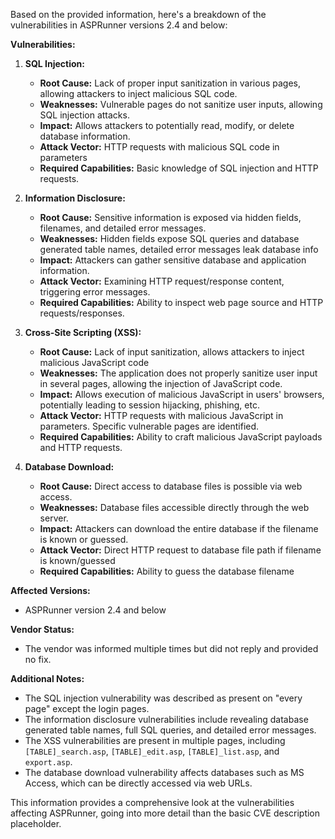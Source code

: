 Based on the provided information, here's a breakdown of the vulnerabilities in ASPRunner versions 2.4 and below:

**Vulnerabilities:**

1.  **SQL Injection:**
    *   **Root Cause:** Lack of proper input sanitization in various pages, allowing attackers to inject malicious SQL code.
    *   **Weaknesses:**  Vulnerable pages do not sanitize user inputs, allowing SQL injection attacks.
    *   **Impact:** Allows attackers to potentially read, modify, or delete database information.
    *   **Attack Vector:** HTTP requests with malicious SQL code in parameters
    *   **Required Capabilities:** Basic knowledge of SQL injection and HTTP requests.

2.  **Information Disclosure:**
    *   **Root Cause:**  Sensitive information is exposed via hidden fields, filenames, and detailed error messages.
    *   **Weaknesses:** Hidden fields expose SQL queries and database generated table names, detailed error messages leak database info
    *   **Impact:** Attackers can gather sensitive database and application information.
    *   **Attack Vector:** Examining HTTP request/response content, triggering error messages.
    *   **Required Capabilities:** Ability to inspect web page source and HTTP requests/responses.

3.  **Cross-Site Scripting (XSS):**
    *   **Root Cause:** Lack of input sanitization, allows attackers to inject malicious JavaScript code
    *   **Weaknesses:** The application does not properly sanitize user input in several pages, allowing the injection of JavaScript code.
    *   **Impact:** Allows execution of malicious JavaScript in users' browsers, potentially leading to session hijacking, phishing, etc.
    *   **Attack Vector:** HTTP requests with malicious JavaScript in parameters. Specific vulnerable pages are identified.
    *  **Required Capabilities:**  Ability to craft malicious JavaScript payloads and HTTP requests.

4.  **Database Download:**
    *   **Root Cause:** Direct access to database files is possible via web access.
    *   **Weaknesses:** Database files accessible directly through the web server.
    *   **Impact:** Attackers can download the entire database if the filename is known or guessed.
    *   **Attack Vector:** Direct HTTP request to database file path if filename is known/guessed
    *   **Required Capabilities:**  Ability to guess the database filename

**Affected Versions:**

*   ASPRunner version 2.4 and below

**Vendor Status:**

*   The vendor was informed multiple times but did not reply and provided no fix.

**Additional Notes:**

*   The SQL injection vulnerability was described as present on "every page" except the login pages.
*   The information disclosure vulnerabilities include revealing database generated table names, full SQL queries, and detailed error messages.
*   The XSS vulnerabilities are present in multiple pages, including `[TABLE]_search.asp`, `[TABLE]_edit.asp`, `[TABLE]_list.asp`, and `export.asp`.
*   The database download vulnerability affects databases such as MS Access, which can be directly accessed via web URLs.

This information provides a comprehensive look at the vulnerabilities affecting ASPRunner, going into more detail than the basic CVE description placeholder.